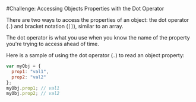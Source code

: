 #Challenge: Accessing Objects Properties with the Dot Operator

There are two ways to access the properties of an object: the dot operator (`.`) and bracket notation (`[]`), similar to an array.

The dot operator is what you use when you know the name of the property you're trying to access ahead of time.

Here is a sample of using the dot operator (`.`) to read an object property:

```js
var myObj = {
  prop1: "val1",
  prop2: "val2"
};
myObj.prop1; // val1
myObj.prop2; // val2
```